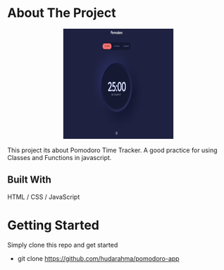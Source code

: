 
# About The Project

<p align="center">
    <img src='/assets/pomodoro.jpg' alt='pomodoro-app' width='250' height='250'>
</p>

This project its about Pomodoro Time Tracker. A good practice for using Classes and Functions in javascript. 


## Built With
HTML / CSS / JavaScript

# Getting Started

Simply clone this repo and get started
- git clone https://github.com/hudarahma/pomodoro-app